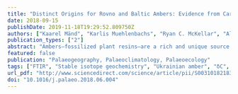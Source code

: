 ```yaml
---
title: "Distinct Origins for Rovno and Baltic Ambers: Evidence from Carbon and Hydrogen Stable Isotopes"
date: 2018-09-15
publishDate: 2019-11-18T19:29:52.809750Z
authors: ["Kaarel Mänd", "Karlis Muehlenbachs", "Ryan C. McKellar", "Alexander P. Wolfe", "Kurt O. Konhauser"]
publication_types: ["2"]
abstract: "Ambers—fossilized plant resins—are a rich and unique source of paleoecological data due to their ability to preserve soft body fossils. However, interpretations concerning their environmental context are often hampered by uncertainties in the relationship between assemblages of inclusions and geological context, particularly in the case of secondarily redeposited ambers such as those from the Paleogene of Central Europe. Here we use stable carbon and hydrogen isotope analyses, as well as FTIR spectroscopy, from the northwestern Ukrainian Rovno amber deposit, to provide independent constraints on the geographic and temporal origins of Rovno amber. These analyses address the relationship between the Rovno and Baltic amber deposits as well as German Bitterfeld amber—a subject of considerable debate regarding their provenance. Rovno amber has a δ13C signature of −23.3 ± 0.9‰, similar to both Baltic and Bitterfeld ambers. Since there is a secular decreasing δ13C trend among amber deposits since the Early Eocene, a roughly contemporaneous origin of these deposits in the Eocene can be deduced. However, Rovno amber displays a δ2H signature of −258 ± 9‰, 19‰ more positive than Baltic amber, and directly comparable to Bitterfeld amber. This difference relates to precipitation sources and mean annual temperatures of the amber source regions, and suggests a much more southerly origin of Rovno amber relative to Baltic amber. FTIR spectra of each of these ambers are nearly identical and suggest that resin-producing trees were from similar families, despite contrasting source regions. Thus, we provide the first clear geochemical evidence for the distinct origin of Rovno and Baltic amber deposits, with implications for paleoecological studies involving inclusions from these deposits, and for determining the provenance of archaeological amber finds."
featured: false
publication: "Palaeogeography, Palaeoclimatology, Palaeoecology"
tags: ["FTIR", "Stable isotope geochemistry", "Ukrainian amber", "δC", "δD", "δH"]
url_pdf: "http://www.sciencedirect.com/science/article/pii/S0031018218300518"
doi: "10.1016/j.palaeo.2018.06.004"
---
```


